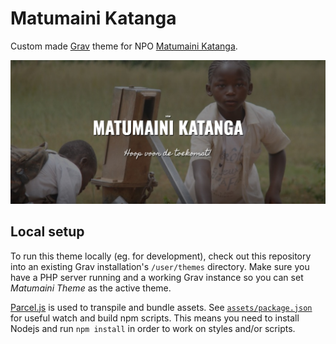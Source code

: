 # Matumaini Katanga

Custom made [Grav](https://getgrav.org/) theme for NPO [Matumaini Katanga](http://matumaini.be).

![Matumaini Katanga](.github/assets/banner.jpg?raw=true)

## Local setup

To run this theme locally (eg. for development), check out this repository into an existing Grav installation's  `/user/themes` directory. Make sure you have a PHP server running and a working Grav instance so you can set _Matumaini Theme_ as the active theme.

[Parcel.js](https://parceljs.org) is used to transpile and bundle assets. See [`assets/package.json`](assets/package.json) for useful watch and build npm scripts. This means you need to install Nodejs and run `npm install` in order to work on styles and/or scripts.

